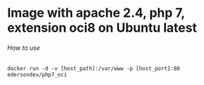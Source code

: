 # Image with apache 2.4, php 7, extension oci8 on Ubuntu latest

###### How to use
```
docker run -d -v [host_path]:/var/www -p [host_port]:80 edersondev/php7_oci
```